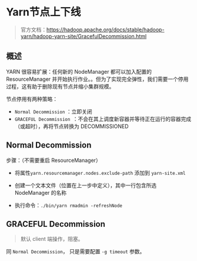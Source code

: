 # Yarn节点上下线

> 官方文档：https://hadoop.apache.org/docs/stable/hadoop-yarn/hadoop-yarn-site/GracefulDecommission.html

## 概述

YARN 很容易扩展：任何新的 NodeManager 都可以加入配置的 ResourceManager 并开始执行作业。。但为了实现完全弹性，我们需要一个停用过程，这有助于删除现有节点并缩小集群规模。

节点停用有两种策略：

- `Normal Decommission` ：立即关闭
- `GRACEFUL Decommission `：不会在其上调度新容器并等待正在运行的容器完成（或超时），再将节点转换为 DECOMMISSIONED



## Normal Decommission

步骤：（不需要重启 ResourceManager）

- 将属性`yarn.resourcemanager.nodes.exclude-path` 添加到 `yarn-site.xml`

- 创建一个文本文件（位置在上一步中定义），其中一行包含所选 NodeManager 的名称
- 执行命令：`./bin/yarn rmadmin -refreshNode`



## GRACEFUL Decommission

> 默认 client 端操作，阻塞。

同 `Normal Decommission`， 只是需要配置 `-g timeout` 参数。
